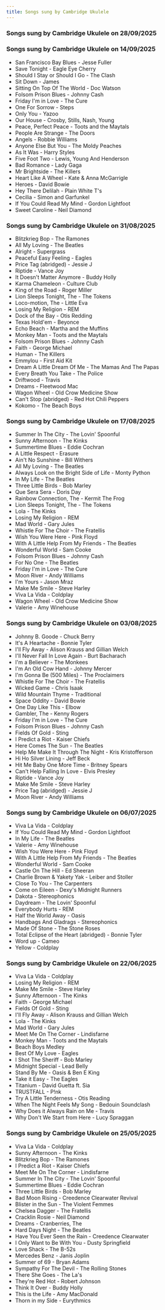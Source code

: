 ```yaml
---
title: Songs sung by Cambridge Ukulele
---
```


### Songs sung by Cambridge Ukulele on 28/09/2025


### Songs sung by Cambridge Ukulele on 14/09/2025

- San Francisco Bay Blues - Jesse Fuller
- Save Tonight - Eagle Eye Cherry
- Should I Stay or Should I Go - The Clash
- Sit Down - James
- Sitting On Top Of The World - Doc Watson
- Folsom Prison Blues - Johnny Cash
- Friday I'm in Love - The Cure
- One For Sorrow - Steps
- Only You - Yazoo
- Our House - Crosby, Stills, Nash, Young
- Peace, Perfect Peace - Toots and the Maytals
- People Are Strange - The Doors
- Angels - Robbie Williams
- Anyone Else But You - The Moldy Peaches
- As It Was - Harry Styles
- Five Foot Two - Lewis, Young And Henderson
- Bad Romance - Lady Gaga
- Mr Brightside - The Killers
- Heart Like A Wheel - Kate & Anna McGarrigle
- Heroes - David Bowie
- Hey There Delilah - Plain White T's
- Cecilia - Simon and Garfunkel
- If You Could Read My Mind - Gordon Lightfoot
- Sweet Caroline - Neil Diamond

### Songs sung by Cambridge Ukulele on 31/08/2025

- Blitzkrieg Bop - The Ramones
- All My Loving - The Beatles
- Alright - Supergrass
- Peaceful Easy Feeling - Eagles
- Price Tag (abridged) - Jessie J
- Riptide - Vance Joy
- It Doesn't Matter Anymore - Buddy Holly
- Karma Chameleon - Culture Club
- King of the Road - Roger Miller
- Lion Sleeps Tonight, The - The Tokens
- Loco-motion, The - Little Eva
- Losing My Religion - REM
- Dock of the Bay - Otis Redding
- Texas Hold'em - Beyonce
- Echo Beach - Martha and the Muffins
- Monkey Man - Toots and the Maytals
- Folsom Prison Blues - Johnny Cash
- Faith - George Michael
- Human - The Killers
- Emmylou - First Aid Kit
- Dream A Little Dream Of Me - The Mamas And The Papas
- Every Breath You Take - The Police
- Driftwood - Travis
- Dreams - Fleetwood Mac
- Wagon Wheel - Old Crow Medicine Show
- Can't Stop (abridged) - Red Hot Chili Peppers
- Kokomo - The Beach Boys

### Songs sung by Cambridge Ukulele on 17/08/2025

- Summer In The City - The Lovin' Spoonful
- Sunny Afternoon - The Kinks
- Summertime Blues - Eddie Cochran
- A Little Respect - Erasure
- Ain't No Sunshine - Bill Withers
- All My Loving - The Beatles
- Always Look on the Bright Side of Life - Monty Python
- In My Life - The Beatles
- Three Little Birds - Bob Marley
- Que Sera Sera - Doris Day
- Rainbow Connection, The - Kermit The Frog
- Lion Sleeps Tonight, The - The Tokens
- Lola - The Kinks
- Losing My Religion - REM
- Mad World - Gary Jules
- Whistle For The Choir - The Fratellis
- Wish You Were Here - Pink Floyd
- With A Little Help From My Friends - The Beatles
- Wonderful World - Sam Cooke
- Folsom Prison Blues - Johnny Cash
- For No One - The Beatles
- Friday I'm in Love - The Cure
- Moon River - Andy Williams
- I'm Yours - Jason Mraz
- Make Me Smile - Steve Harley
- Viva La Vida - Coldplay
- Wagon Wheel - Old Crow Medicine Show
- Valerie - Amy Winehouse

### Songs sung by Cambridge Ukulele on 03/08/2025

- Johnny B. Goode - Chuck Berry
- It's A Heartache - Bonnie Tyler
- I'll Fly Away - Alison Krauss and Gillian Welch
- I'll Never Fall In Love Again - Burt Bacharach
- I'm a Believer - The Monkees
- I'm An Old Cow Hand - Johnny Mercer
- I'm Gonna Be (500 Miles) - The Proclaimers
- Whistle For The Choir - The Fratellis
- Wicked Game - Chris Isaak
- Wild Mountain Thyme - Traditional
- Space Oddity - David Bowie
- One Day Like This - Elbow
- Gambler, The - Kenny Rogers
- Friday I'm in Love - The Cure
- Folsom Prison Blues - Johnny Cash
- Fields Of Gold - Sting
- I Predict a Riot - Kaiser Chiefs
- Here Comes The Sun - The Beatles
- Help Me Make It Through The Night - Kris Kristofferson
- Hi Ho Silver Lining - Jeff Beck
- Hit Me Baby One More Time - Britney Spears
- Can't Help Falling In Love - Elvis Presley
- Riptide - Vance Joy
- Make Me Smile - Steve Harley
- Price Tag (abridged) - Jessie J
- Moon River - Andy Williams

### Songs sung by Cambridge Ukulele on 06/07/2025

- Viva La Vida - Coldplay
- If You Could Read My Mind - Gordon Lightfoot
- In My Life - The Beatles
- Valerie - Amy Winehouse
- Wish You Were Here - Pink Floyd
- With A Little Help From My Friends - The Beatles
- Wonderful World - Sam Cooke
- Castle On The Hill - Ed Sheeran
- Charlie Brown & Yakety Yak - Leiber and Stoller
- Close To You - The Carpenters
- Come on Eileen - Dexy's Midnight Runners
- Dakota - Stereophonics
- Daydream - The Lovin' Spoonful
- Everybody Hurts - REM
- Half the World Away - Oasis
- Handbags And Gladrags - Stereophonics
- Made Of Stone - The Stone Roses
- Total Eclipse of the Heart (abridged) - Bonnie Tyler
- Word up - Cameo
- Yellow - Coldplay

### Songs sung by Cambridge Ukulele on 22/06/2025

- Viva La Vida - Coldplay
- Losing My Religion - REM
- Make Me Smile - Steve Harley
- Sunny Afternoon - The Kinks
- Faith - George Michael
- Fields Of Gold - Sting
- I'll Fly Away - Alison Krauss and Gillian Welch
- Lola - The Kinks
- Mad World - Gary Jules
- Meet Me On The Corner - Lindisfarne
- Monkey Man - Toots and the Maytals
- Beach Boys Medley
- Best Of My Love - Eagles
- I Shot The Sheriff - Bob Marley
- Midnight Special - Lead Belly
- Stand By Me - Oasis & Ben E King
- Take it Easy - The Eagles
- Titanium - David Guetta ft. Sia
- TRUSTFALL - P!nk
- Try A Little Tenderness - Otis Reading
- When The Night Feels My Song - Bedouin Soundclash
- Why Does it Always Rain on Me - Travis
- Why Don't We Start from Here - Lucy Spraggan

### Songs sung by Cambridge Ukulele on 25/05/2025

- Viva La Vida - Coldplay
- Sunny Afternoon - The Kinks
- Blitzkrieg Bop - The Ramones
- I Predict a Riot - Kaiser Chiefs
- Meet Me On The Corner - Lindisfarne
- Summer In The City - The Lovin' Spoonful
- Summertime Blues - Eddie Cochran
- Three Little Birds - Bob Marley
- Bad Moon Rising - Creedence Clearwater Revival
- Blister in the Sun - The Violent Femmes
- Chelsea Dagger - The Fratellis
- Cracklin Rosie - Neil Diamond
- Dreams - Cranberries, The
- Hard Days Night - The Beatles
- Have You Ever Seen the Rain - Creedence Clearwater
- I Only Want to Be With You - Dusty Springfield
- Love Shack - The B-52s
- Mercedes Benz - Janis Joplin
- Summer of 69 - Bryan Adams
- Sympathy For The Devil - The Rolling Stones
- There She Goes - The La's
- They're Red Hot - Robert Johnson
- Think It Over - Buddy Holly
- This is the Life - Amy MacDonald
- Thorn in my Side - Eurythmics

